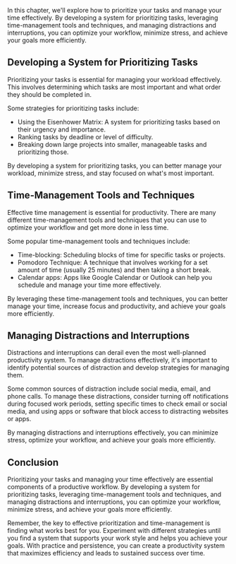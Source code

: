 
In this chapter, we'll explore how to prioritize your tasks and manage your time effectively. By developing a system for prioritizing tasks, leveraging time-management tools and techniques, and managing distractions and interruptions, you can optimize your workflow, minimize stress, and achieve your goals more efficiently.

Developing a System for Prioritizing Tasks
------------------------------------------

Prioritizing your tasks is essential for managing your workload effectively. This involves determining which tasks are most important and what order they should be completed in.

Some strategies for prioritizing tasks include:

* Using the Eisenhower Matrix: A system for prioritizing tasks based on their urgency and importance.
* Ranking tasks by deadline or level of difficulty.
* Breaking down large projects into smaller, manageable tasks and prioritizing those.

By developing a system for prioritizing tasks, you can better manage your workload, minimize stress, and stay focused on what's most important.

Time-Management Tools and Techniques
------------------------------------

Effective time management is essential for productivity. There are many different time-management tools and techniques that you can use to optimize your workflow and get more done in less time.

Some popular time-management tools and techniques include:

* Time-blocking: Scheduling blocks of time for specific tasks or projects.
* Pomodoro Technique: A technique that involves working for a set amount of time (usually 25 minutes) and then taking a short break.
* Calendar apps: Apps like Google Calendar or Outlook can help you schedule and manage your time more effectively.

By leveraging these time-management tools and techniques, you can better manage your time, increase focus and productivity, and achieve your goals more efficiently.

Managing Distractions and Interruptions
---------------------------------------

Distractions and interruptions can derail even the most well-planned productivity system. To manage distractions effectively, it's important to identify potential sources of distraction and develop strategies for managing them.

Some common sources of distraction include social media, email, and phone calls. To manage these distractions, consider turning off notifications during focused work periods, setting specific times to check email or social media, and using apps or software that block access to distracting websites or apps.

By managing distractions and interruptions effectively, you can minimize stress, optimize your workflow, and achieve your goals more efficiently.

Conclusion
----------

Prioritizing your tasks and managing your time effectively are essential components of a productive workflow. By developing a system for prioritizing tasks, leveraging time-management tools and techniques, and managing distractions and interruptions, you can optimize your workflow, minimize stress, and achieve your goals more efficiently.

Remember, the key to effective prioritization and time-management is finding what works best for you. Experiment with different strategies until you find a system that supports your work style and helps you achieve your goals. With practice and persistence, you can create a productivity system that maximizes efficiency and leads to sustained success over time.
